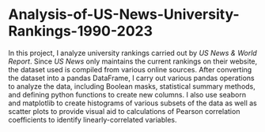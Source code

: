 # Analysis-of-US-News-University-Rankings-1990-2023
In this project, I analyze university rankings carried out by _US News & World Report_. Since _US News_ only maintains the current rankings on their website, the dataset used is compiled from various online sources. After converting the dataset into a pandas DataFrame, I carry out various pandas operations to analyze the data, including Boolean masks, statistical summary methods, and defining python functions to create new columns. I also use seaborn and matplotlib to create histograms of various subsets of the data as well as scatter plots to provide visual aid to calculations of Pearson correlation coefficients to identify linearly-correlated variables. 
